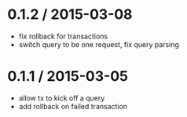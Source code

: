 
0.1.2 / 2015-03-08
==================

  * fix rollback for transactions
  * switch query to be one request, fix query parsing

0.1.1 / 2015-03-05
==================

  * allow tx to kick off a query
  * add rollback on failed transaction
